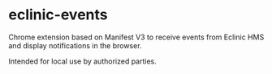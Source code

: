 # eclinic-events

Chrome extension based on Manifest V3 to receive events from Eclinic HMS
and display notifications in the browser.

Intended for local use by authorized parties.
